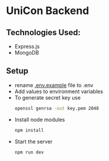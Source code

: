 # UniCon Backend

## Technologies Used:

- Express.js
- MongoDB

## Setup

- rename [.env.example](/.env.example) file to .env
- Add values to environment variables
- To generate secret key use
  ```bash
  openssl genrsa -out key.pem 2048
  ```
- Install node modules
  ```bash
  npm install
  ```
- Start the server
  ```bash
  npm run dev
  ```
